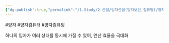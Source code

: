```yaml
---
{"dg-publish":true,"permalink":"/1.Study/2.산업/양자산업(양자보안,컴퓨팅)/양자_INFO/양자 중첩/","created":"2025-02-13T21:47:02.464+09:00","updated":"2025-06-03T20:07:21.180+09:00"}
---
```


#양자 #양자컴퓨터 #양자컴퓨팅

하나의 입자가 여러 상태를 동시에 가질 수 있어, 연산 효율을 극대화